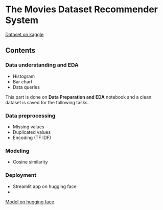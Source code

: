 # The Movies Dataset Recommender System 
[Dataset on kaggle](https://www.kaggle.com/datasets/rounakbanik/the-movies-dataset)

## Contents
### Data understanding and EDA
* Histogram
* Bar chart
* Data queries

This part is done on **Data Preparation and EDA** notebook and a clean dataset is saved for the following tasks.

### Data preprocessing 
* Missing values
* Duplicated values
* Encoding (TF IDF)
  
### Modeling
* Cosine similarity 

### Deployment
* Streamlit app on hugging face
* 
[Model on hugging face](https://huggingface.co/spaces/MehrabK/RecommenderSystem)

